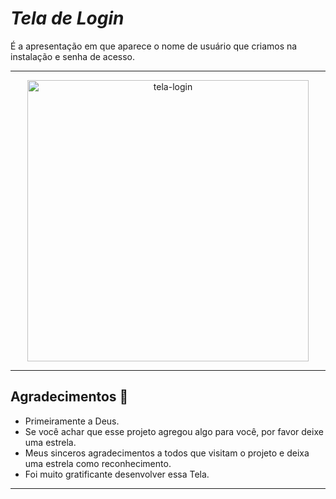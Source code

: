 # *Tela de Login*
 É a apresentação em que aparece o nome de usuário que criamos na instalação e senha de acesso.

***

<div align="center">
<img align="middle" alt="tela-login" height="450" width="450" src="TelaLogin.gif"><br>
</div>

***
## Agradecimentos :clap:

* Primeiramente a Deus.
* Se você achar que esse projeto agregou algo para você, por favor deixe uma estrela.
* Meus sinceros agradecimentos a todos que visitam o projeto e deixa uma estrela como reconhecimento.
* Foi muito gratificante desenvolver essa Tela.

***